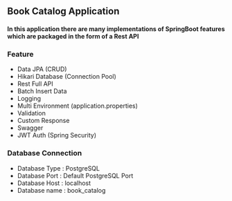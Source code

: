 ## Book Catalog Application
#### In this application there are many implementations of SpringBoot features which are packaged in the form of a Rest API 

### Feature
- Data JPA (CRUD)
- Hikari Database (Connection Pool)
- Rest Full API
- Batch Insert Data
- Logging
- Multi Environment (application.properties)
- Validation
- Custom Response
- Swagger
- JWT Auth (Spring Security)

### Database Connection
- Database Type : PostgreSQL
- Database Port : Default PostgreSQL Port
- Database Host : localhost
- Database name : book_catalog
